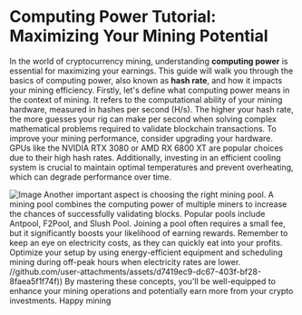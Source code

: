 # Computing Power Tutorial: Maximizing Your Mining Potential
In the world of cryptocurrency mining, understanding **computing power** is essential for maximizing your earnings. This guide will walk you through the basics of computing power, also known as **hash rate**, and how it impacts your mining efficiency.
Firstly, let's define what computing power means in the context of mining. It refers to the computational ability of your mining hardware, measured in hashes per second (H/s). The higher your hash rate, the more guesses your rig can make per second when solving complex mathematical problems required to validate blockchain transactions.
To improve your mining performance, consider upgrading your hardware. GPUs like the NVIDIA RTX 3080 or AMD RX 6800 XT are popular choices due to their high hash rates. Additionally, investing in an efficient cooling system is crucial to maintain optimal temperatures and prevent overheating, which can degrade performance over time.

![Image](https://github.com/user-attachments/assets/4a25d116-2220-4385-b08e-f287af8fcbc4)
Another important aspect is choosing the right mining pool. A mining pool combines the computing power of multiple miners to increase the chances of successfully validating blocks. Popular pools include Antpool, F2Pool, and Slush Pool. Joining a pool often requires a small fee, but it significantly boosts your likelihood of earning rewards.
Remember to keep an eye on electricity costs, as they can quickly eat into your profits. Optimize your setup by using energy-efficient equipment and scheduling mining during off-peak hours when electricity rates are lower.
 //github.com/user-attachments/assets/d7419ec9-dc67-403f-bf28-8faea5f1f74f))
By mastering these concepts, you'll be well-equipped to enhance your mining operations and potentially earn more from your crypto investments. Happy mining
